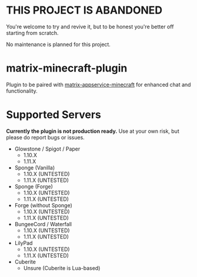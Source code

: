 # THIS PROJECT IS ABANDONED

You're welcome to try and revive it, but to be honest you're better off starting from scratch.

No maintenance is planned for this project.

# matrix-minecraft-plugin
Plugin to be paired with [matrix-appservice-minecraft](https://github.com/turt2live/matrix-appservice-minecraft) for enhanced chat and functionality.

# Supported Servers

**Currently the plugin is not production ready.** Use at your own risk, but please do report bugs or issues.

* Glowstone / Spigot / Paper
  * 1.10.X
  * 1.11.X
* Sponge (Vanilla)
  * 1.10.X (UNTESTED)
  * 1.11.X (UNTESTED)
* Sponge (Forge)
  * 1.10.X (UNTESTED)
  * 1.11.X (UNTESTED)
* Forge (without Sponge)
  * 1.10.X (UNTESTED)
  * 1.11.X (UNTESTED)
* BungeeCord / Waterfall
  * 1.10.X (UNTESTED)
  * 1.11.X (UNTESTED)
* LilyPad
  * 1.10.X (UNTESTED)
  * 1.11.X (UNTESTED)
* Cuberite
  * Unsure (Cuberite is Lua-based)

